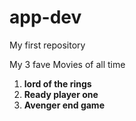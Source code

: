 # app-dev
My first repository

My 3 fave Movies of all time
1. **lord of the rings**
2. **Ready player one**
3. **Avenger end game**
